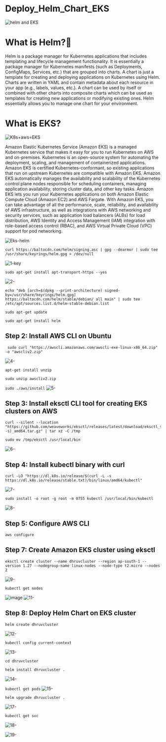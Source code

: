 # Deploy_Helm_Chart_EKS

![helm and EKS](https://github.com/darjidhruv26/Deploy_Helm_Chart_EKS/assets/90086813/0e0f0d80-80ed-4983-a658-8aebe0d59e4e)

# What is Helm?🤔
Helm is a package manager for Kubernetes applications that includes templating and lifecycle management functionality. It is essentially a package manager for Kubernetes manifests (such as Deployments, ConfigMaps, Services, etc.) that are grouped into charts. A chart is just a template for creating and deploying applications on Kubernetes using Helm. Charts are written in YAML and contain metadata about each resource in your app (e.g., labels, values, etc.). A chart can be used by itself or combined with other charts into composite charts which can be used as templates for creating new applications or modifying existing ones. Helm essentially allows you to manage one chart for your environment.

# What is EKS?
![K8s+aws=EKS](https://github.com/darjidhruv26/Deploy_Helm_Chart_EKS/assets/90086813/7733edde-fb50-46bb-933a-5ffb4ca8fcca)

Amazon Elastic Kubernetes Service (Amazon EKS) is a managed Kubernetes service that makes it easy for you to run Kubernetes on AWS and on-premises. Kubernetes is an open-source system for automating the deployment, scaling, and management of containerized applications. Amazon EKS is certified Kubernetes-conformant, so existing applications that run on upstream Kubernetes are compatible with Amazon EKS.
Amazon EKS automatically manages the availability and scalability of the Kubernetes control plane nodes responsible for scheduling containers, managing application availability, storing cluster data, and other key tasks.
Amazon EKS lets you run your Kubernetes applications on both Amazon Elastic Compute Cloud (Amazon EC2) and AWS Fargate. With Amazon EKS, you can take advantage of all the performance, scale, reliability, and availability of AWS infrastructure, as well as integrations with AWS networking and security services, such as application load balancers (ALBs) for load distribution, AWS Identity and Access Management (IAM) integration with role-based access control (RBAC), and AWS Virtual Private Cloud (VPC) support for pod networking.


![Eks-helm](https://github.com/darjidhruv26/Deploy_Helm_Chart_EKS/assets/90086813/b55876bf-cd11-41fa-80d1-d83bd3c88842)


```
curl https://baltocdn.com/helm/signing.asc | gpg --dearmor | sudo tee /usr/share/keyrings/helm.gpg > /dev/null
```
![1-key](https://github.com/darjidhruv26/Deploy_Helm_Chart_EKS/assets/90086813/3ee34041-d8c1-441e-a1b2-9163a4ee6126)

```
sudo apt-get install apt-transport-https --yes
```
![2-](https://github.com/darjidhruv26/Deploy_Helm_Chart_EKS/assets/90086813/d7b98f8a-976f-40ab-8562-b892e822d5b1)

```
echo "deb [arch=$(dpkg --print-architecture) signed-by=/usr/share/keyrings/helm.gpg] https://baltocdn.com/helm/stable/debian/ all main" | sudo tee /etc/apt/sources.list.d/helm-stable-debian.list
```
```sudo apt-get update```

```
sudo apt-get install helm
```
## Step 2: Install AWS CLI on Ubuntu

```
 sudo curl "https://awscli.amazonaws.com/awscli-exe-linux-x86_64.zip" -o "awscliv2.zip"
```
![4-](https://github.com/darjidhruv26/Deploy_Helm_Chart_EKS/assets/90086813/9a8b50e2-3e29-4ee5-8c62-e4dd7991bf95)

`apt-get install unzip `

`sudo unzip awscliv2.zip`

`sudo ./aws/install`
![5-](https://github.com/darjidhruv26/Deploy_Helm_Chart_EKS/assets/90086813/55f0261d-b221-4f9d-9d78-cac4f29df5c7)

## Step 3: Install eksctl CLI tool for creating EKS clusters on AWS

```
curl --silent --location "https://github.com/weaveworks/eksctl/releases/latest/download/eksctl_$(uname -s)_amd64.tar.gz" | tar xz -C /tmp
```

```
sudo mv /tmp/eksctl /usr/local/bin 
```
![6-](https://github.com/darjidhruv26/Deploy_Helm_Chart_EKS/assets/90086813/d0662421-e7ea-41eb-953a-c890b6f4b528)

## Step 4: Install kubectl binary with curl

```
curl -LO "https://dl.k8s.io/release/$(curl -L -s https://dl.k8s.io/release/stable.txt)/bin/linux/amd64/kubectl"
```

![7-](https://github.com/darjidhruv26/Deploy_Helm_Chart_EKS/assets/90086813/5b505ee2-e835-4ced-9401-cec5d1e3ebf4)

`sudo install -o root -g root -m 0755 kubectl /usr/local/bin/kubectl`

![8-](https://github.com/darjidhruv26/Deploy_Helm_Chart_EKS/assets/90086813/d0ab967b-c78c-469b-8866-106c3676018d)

## Step 5: Configure AWS CLI

`aws configure`

## Step 7: Create Amazon EKS cluster using eksctl

```
eksctl create cluster --name dhruvcluster --region ap-south-1 --version 1.27 --nodegroup-name linux-nodes --node-type t2.micro --nodes 2
```
![9-](https://github.com/darjidhruv26/Deploy_Helm_Chart_EKS/assets/90086813/dd610090-2530-4adf-9662-70dd6e926f7c)

`kubectl get nodes`

![image](https://github.com/darjidhruv26/Deploy_Helm_Chart_EKS/assets/90086813/a0e02754-9b7a-4f1c-9273-62a7ec024821)
![11-](https://github.com/darjidhruv26/Deploy_Helm_Chart_EKS/assets/90086813/18b0bf05-fd03-4ab5-8c10-1b69db3a7275)

## Step 8: Deploy Helm Chart on EKS cluster

`helm create dhruvcluster`

![12-](https://github.com/darjidhruv26/Deploy_Helm_Chart_EKS/assets/90086813/033a6875-b292-4871-8e29-d6dabfcee261)

`kubectl config current-context`

![13-](https://github.com/darjidhruv26/Deploy_Helm_Chart_EKS/assets/90086813/9aabbf61-05a6-4fb6-8bb4-a08288c422e8)

`cd dhruvcluster`

`helm install dhruvcluster .`

![14-](https://github.com/darjidhruv26/Deploy_Helm_Chart_EKS/assets/90086813/380ba6f0-f653-498a-925b-eb398cd70a58)

`kubectl get pods`
![15-](https://github.com/darjidhruv26/Deploy_Helm_Chart_EKS/assets/90086813/83c5fd58-efd7-4e2e-8d8f-d71aa35174f2)

`helm upgrade dhruvcluster .`

![17-](https://github.com/darjidhruv26/Deploy_Helm_Chart_EKS/assets/90086813/fd9018a1-dd93-4f87-a82a-81811bf393e6)

`kubectl get svc`

![18-](https://github.com/darjidhruv26/Deploy_Helm_Chart_EKS/assets/90086813/bd53e57b-ab19-4e45-bf87-b5846f64c860)

![19-](https://github.com/darjidhruv26/Deploy_Helm_Chart_EKS/assets/90086813/e11e1591-2947-4ca3-a4f7-b668267925e8)
